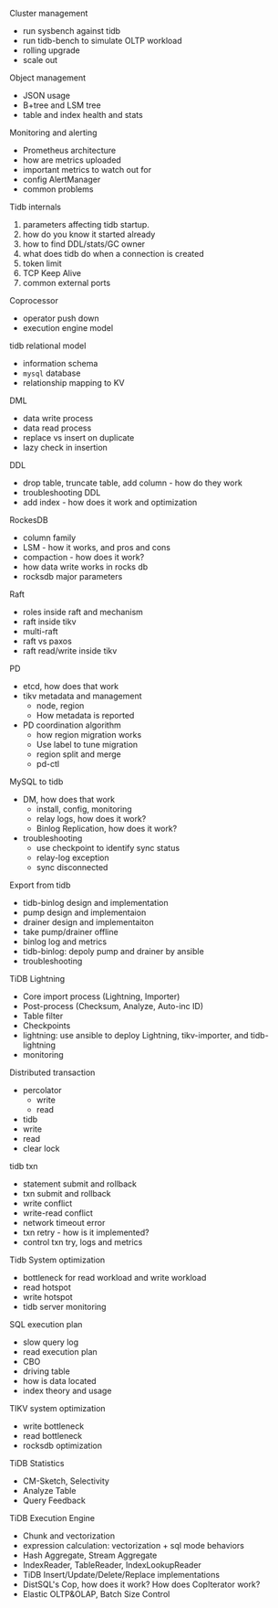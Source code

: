 Cluster management
* run sysbench against tidb
* run tidb-bench to simulate OLTP workload
* rolling upgrade
* scale out

Object management
* JSON usage
* B+tree and LSM tree
* table and index health and stats

Monitoring and alerting
* Prometheus architecture
* how are metrics uploaded
* important metrics to watch out for
* config AlertManager
* common problems


Tidb internals
1. parameters affecting tidb startup.
2. how do you know it started already
3. how to find DDL/stats/GC owner
4. what does tidb do when a connection is created
5. token limit
6. TCP Keep Alive
7. common external ports

Coprocessor
* operator push down
* execution engine model

tidb relational model
* information schema
* `mysql` database
* relationship mapping to KV

DML
* data write process
* data read process
* replace vs insert on duplicate
* lazy check in insertion

DDL
* drop table, truncate table, add column - how do they work
* troubleshooting DDL
* add index - how does it work and optimization

RockesDB
* column family
* LSM - how it works, and pros and cons
* compaction - how does it work?
* how data write works in rocks db
* rocksdb major parameters

Raft
* roles inside raft and mechanism
* raft inside tikv
* multi-raft
* raft vs paxos
* raft read/write inside tikv

PD
* etcd, how does that work
* tikv metadata and management 
  * node, region
  * How metadata is reported
* PD coordination algorithm
  * how region migration works
  * Use label to tune migration
  * region split and merge
  * pd-ctl

MySQL to tidb
* DM, how does that work
  * install, config, monitoring
  * relay logs, how does it work?
  * Binlog Replication, how does it work?
* troubleshooting
  * use checkpoint to identify sync status
  * relay-log exception
  * sync disconnected

Export from tidb
* tidb-binlog design and implementation
* pump design and implementaion
* drainer design and implementaiton
* take pump/drainer offline
* binlog log and metrics
* tidb-binlog: depoly pump and drainer by ansible
* troubleshooting

TiDB Lightning 
* Core import process (Lightning, Importer) 
* Post-process (Checksum, Analyze, Auto-inc ID) 
* Table filter 
* Checkpoints
* lightning: use ansible to deploy Lightning, tikv-importer, and tidb-lightning
* monitoring

Distributed transaction
* percolator
  * write
  * read
* tidb
 * write
 * read
 * clear lock

tidb txn
* statement submit and rollback
* txn submit and rollback
* write conflict
* write-read conflict
* network timeout error
* txn retry - how is it implemented?
* control txn try, logs and metrics

Tidb System optimization
* bottleneck for read workload and write workload
* read hotspot
* write hotspot
* tidb server monitoring

SQL execution plan
* slow query log
* read execution plan
* CBO
* driving table
* how is data located
* index theory and usage

TIKV system optimization
* write bottleneck
* read bottleneck
* rocksdb optimization

TiDB Statistics 
* CM-Sketch, Selectivity
* Analyze Table
* Query Feedback

TiDB Execution Engine 
* Chunk and vectorization
* expression calculation: vectorization + sql mode behaviors
* Hash Aggregate, Stream Aggregate 
* IndexReader, TableReader, IndexLookupReader 
* TiDB Insert/Update/Delete/Replace implementations 
* DistSQL's Cop, how does it work? How does CopIterator work?
* Elastic OLTP&OLAP, Batch Size Control
